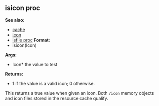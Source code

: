 ## isicon proc
**See also:**
*   [cache](/ref/DM/cache.md) 
*   [icon](/ref/icon.md) 
*   [isfile proc](/ref/proc/isfile.md) <!-- -->
**Format:**
*   isicon(Icon)
<!-- -->
**Args:**
*   Icon* the value to test
<!-- -->
**Returns:**
*   1 if the value is a valid icon; 0 otherwise.


This returns a true value when given an icon. Both `/icon`
memory objects and icon files stored in the resource cache qualify.